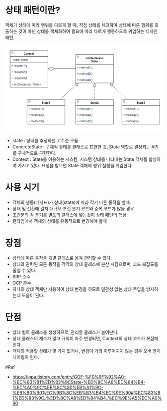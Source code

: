 # 상태 패턴이란?
객체가 상태에 따라 행위를 다르게 할 때, 직접 상태를 체크하여 상태에 따른 행위를 호출하는 것이 아닌 상태를 객체화하여 필요에 따라 다르게 행동하도록 위임하는 디자인 패턴.

![img.png](img.png)
- state : 상태를 추상화한 고수준 모듈
- ConcreteState : 구체적 상태를 클래스로 표현한 것, State 역할로 결정되는 API를 구체적으로 구현한다.
- Context : State를 이용하는 시스템, 시스템 상태를 나타내는 State 객체를 합성하여 가지고 있다. 요청을 받으면 State 객체에 행위 실행을 위임한다.

# 사용 시기
- 객체의 행동(메서드)가 상태(state)에 따라 각기 다른 동작을 할때. 
- 상태 및 전환에 걸쳐 대규모 조건 분기 코드와 중복 코드가 많을 경우
- 조건문의 각 분기를 별도의 클래스에 넣는것이 상태 패턴의 핵심
- 런타임에서 객체의 상태를 유동적으로 변경해야 할때

# 장점
- 상태에 따른 동작을 개별 클래스로 옮겨 관리할 수 있다.
- 상태와 관련된 모든 동작을 각각의 상태 클래스에 분산 시킴으로써, 코드 복잡도를 줄일 수 있다.
- SRP 준수
- OCP 준수
- 하나의 상태 객체만 사용하여 상태 변경을 하므로 일관성 없는 상태 주입을 방지하는데 도움이 된다.

# 단점
- 상태 별로 클래스를 생성하므로, 관리할 클래스가 늘어난다.
- 상태 클래스의 개수가 많고 규칙이 자주 변경되면, Context의 상태 코드가 복잡해진다.
- 객체의 적용할 상태가 몇 가지 없거나, 변경이 거의 이루어지지 않는 경우 오버 엔지니어링이 된다.

#Ref
- https://inpa.tistory.com/entry/GOF-%F0%9F%92%A0-%EC%83%81%ED%83%9CState-%ED%8C%A8%ED%84%B4-%EC%A0%9C%EB%8C%80%EB%A1%9C-%EB%B0%B0%EC%9B%8C%EB%B3%B4%EC%9E%90#%EC%83%81%ED%83%9C_%ED%8C%A8%ED%84%B4_%EC%9E%A5%EC%A0%90